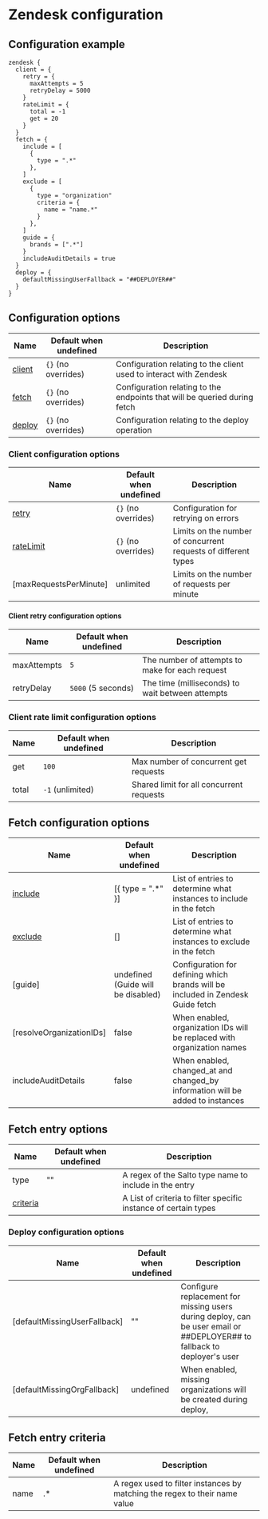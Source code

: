 # Zendesk configuration
## Configuration example
```hcl
zendesk {
  client = {
    retry = {
      maxAttempts = 5
      retryDelay = 5000
    }
    rateLimit = {
      total = -1
      get = 20
    }
  }
  fetch = {
    include = [
      {
        type = ".*"
      },
    ]
    exclude = [
      {
        type = "organization"
        criteria = {
          name = "name.*"
        }
      },
    ]
    guide = {
      brands = [".*"]
    }
    includeAuditDetails = true
  }
  deploy = {
    defaultMissingUserFallback = "##DEPLOYER##"
  }
}
```

## Configuration options

| Name                                                     | Default when undefined        | Description
| ---------------------------------------------------------| ------------------------------| -----------
| [client](#client-configuration-options)                  | `{}` (no overrides)             | Configuration relating to the client used to interact with Zendesk
| [fetch](#fetch-configuration-options)                    | `{}` (no overrides)             | Configuration relating to the endpoints that will be queried during fetch
| [deploy](#deploy-configuration-options)                  | `{}` (no overrides)             | Configuration relating to the deploy operation

### Client configuration options

| Name                                                          | Default when undefined   | Description
|---------------------------------------------------------------|--------------------------|------------
| [retry](#client-retry-configuration-options)                         | `{}` (no overrides)      | Configuration for retrying on errors
| [rateLimit](#client-rate-limit-configuration-options)                | `{}` (no overrides)      | Limits on the number of concurrent requests of different types
| [maxRequestsPerMinute]                                        | unlimited                | Limits on the number of requests per minute

#### Client retry configuration options

| Name           | Default when undefined | Description
|----------------|------------------------|------------
| maxAttempts    | `5`                    | The number of attempts to make for each request
| retryDelay     | `5000` (5 seconds)     | The time (milliseconds) to wait between attempts

### Client rate limit configuration options

| Name                                                        | Default when undefined                           | Description
| ------------------------------------------------------------| -------------------------------------------------| -----------
| get                                                         | `100`                                             | Max number of concurrent get requests
| total                                                       | `-1` (unlimited)                                 | Shared limit for all concurrent requests

## Fetch configuration options

| Name                            | Default when undefined            | Description
|---------------------------------|-----------------------------------|------------
| [include](#fetch-entry-options) | [{ type = ".*" }]                 | List of entries to determine what instances to include in the fetch
| [exclude](#fetch-entry-options) | []                                | List of entries to determine what instances to exclude in the fetch
| [guide]                         | undefined (Guide will be disabled)| Configuration for defining which brands will be included in Zendesk Guide fetch
| [resolveOrganizationIDs]        | false                             | When enabled, organization IDs will be replaced with organization names
| includeAuditDetails             | false                             | When enabled, changed_at and changed_by information will be added to instances


## Fetch entry options

| Name                                        | Default when undefined            | Description
|---------------------------------------------|-----------------------------------|------------
| type                                        | ""                                | A regex of the Salto type name to include in the entry
| [criteria](#fetch-entry-criteria)             |                                   | A List of criteria to filter specific instance of certain types

### Deploy configuration options

| Name                         | Default when undefined | Description
|------------------------------|-----------------------|------------
| [defaultMissingUserFallback] | ""                    | Configure replacement for missing users during deploy, can be user email or ##DEPLOYER## to fallback to deployer's user 
| [defaultMissingOrgFallback]  | undefined             | When enabled, missing organizations will be created during deploy, 


## Fetch entry criteria

| Name                                        | Default when undefined            | Description
|---------------------------------------------|-----------------------------------|------------
| name                                        | .*                                | A regex used to filter instances by matching the regex to their name value
